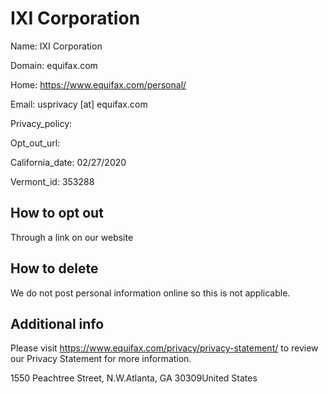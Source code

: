 
# IXI Corporation

Name: IXI Corporation

Domain: equifax.com

Home: https://www.equifax.com/personal/

Email: usprivacy [at] equifax.com

Privacy_policy: 

Opt_out_url: 

California_date: 02/27/2020

Vermont_id: 353288



## How to opt out

Through a link on our website

## How to delete

We do not post personal information online so this is not applicable.

## Additional info

Please visit https://www.equifax.com/privacy/privacy-statement/ to review our Privacy Statement for more information.

1550 Peachtree Street, N.W.Atlanta, GA 30309United States

